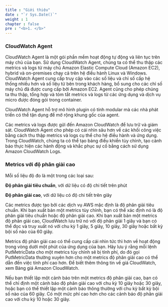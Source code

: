 ```yaml
---
title : "Giới thiệu"
date : "`r Sys.Date()`" 
weight : 1 
chapter : false
pre : "<b>1. </b>"
---
```

### CloudWatch Agent

CloudWatch Agent là một gói phần mềm hoạt động tự động và liên tục trên máy chủ của bạn. Sử dụng CloudWatch Agent, chúng ta có thể thu thập các metrics và logs từ máy chủ Amazon Elastic Compute Cloud (Amazon EC2), hybrid và on-premises chạy cả trên hệ điều hành Linux và Windows. CloudWatch Agent cung cấp truy cập vào các số liệu và chỉ số cấp hệ thống nhiều hơn và số liệu từ bên trong khách hàng, bổ sung cho các chỉ số máy chủ đã được cung cấp bởi Amazon EC2. Agent cũng cho phép chúng ta thu thập, tổng hợp và tóm tắt metrics và logs từ các ứng dụng và dịch vụ micro được đóng gói trong container.

CloudWatch Agent hỗ trợ mô hình plugin có tính modular mà các nhà phát triển có thể tận dụng để mở rộng khung gốc của agent.

Các metrics và logs được gửi đến Amazon CloudWatch để lưu trữ và giám sát. CloudWatch Agent cho phép có cái nhìn sâu hơn về các khối công việc bằng cách thu thập metrics và logs cụ thể cho hệ điều hành và ứng dụng. Trong CloudWatch, chúng ta có thể tạo bảng điều khiển tùy chỉnh, tạo cảnh báo thực hiện các hành động và khắc phục sự cố bằng cách sử dụng Amazon CloudWatch Logs.

### Metrics với độ phân giải cao

Mỗi số liệu độ đo là một trong các loại sau:

**Độ phân giải tiêu chuẩn**, với dữ liệu có độ chi tiết trên phút

**Độ phân giải cao**, với dữ liệu có độ chi tiết trên giây

Các metrics được tạo bởi các dịch vụ AWS mặc định là độ phân giải tiêu chuẩn. Khi bạn xuất bản một metrics tùy chỉnh, bạn có thể xác định nó là độ phân giải tiêu chuẩn hoặc độ phân giải cao. Khi bạn xuất bản một metrics độ phân giải cao, CloudWatch lưu trữ nó với độ phân giải 1 giây và bạn có thể đọc và truy xuất nó với chu kỳ 1 giây, 5 giây, 10 giây, 30 giây hoặc bất kỳ bội số nào của 60 giây.

Metrics độ phân giải cao có thể cung cấp cái nhìn tức thì hơn về hoạt động trong vòng dưới một phút của ứng dụng của bạn. Hãy lưu ý rằng mỗi lệnh PutMetricData cho một metrics tùy chỉnh sẽ bị tính phí, do đó gọi PutMetricData thường xuyên hơn cho một metrics độ phân giải cao có thể dẫn đến việc tính phí cao hơn. Để biết thêm thông tin về giá CloudWatch, xem Bảng giá Amazon CloudWatch.

Nếu bạn thiết lập một cảnh báo trên một metrics độ phân giải cao, bạn có thể chỉ định một cảnh báo độ phân giải cao với chu kỳ 10 giây hoặc 30 giây, hoặc bạn có thể thiết lập một cảnh báo thông thường với chu kỳ bất kỳ bội số nào của 60 giây. Có một mức phí cao hơn cho các cảnh báo độ phân giải cao với chu kỳ 10 hoặc 30 giây.